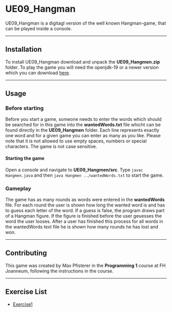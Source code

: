 # UE09_Hangman
UE09_Hangman is a digitagl version of the well known Hangman-game, that can be played inside a console. 
***

## Installation
To install UE09_Hangman download and unpack the **UE09_Hangmen.zip**  folder. To play the game you will need the openjdk-19 or a newer version which you can download  [here](https://www.oracle.com/de/java/technologies/downloads/).
***

## Usage
### Before starting
Before you start a game, someone needs to enter the words which should be searched for in this game into the **wantedWords.txt** file whicht can be found directly in the **UE09_Hangmen** folder. Each line represents exactly one word and for a given game you can enter as many as you like. Please note that it is not allowed to use empty spaces, numbers or special characters. The game is not case sensitive.
#### Starting the game
Open a console and navigate to **UE09_Hangmen/src**. Type `javac Hangmen.java` and then `java Hangmen ../wantedWords.txt` to start the game.
### Gameplay
The game has as many rounds as words were entered in the **wantedWords** file. For each round the user is shown how long the wanted word is and has to guess each letter of the word. If a guess is false, the program draws part of a Hangman figure. If the figure is finished before the user geuesses the word the user looses. After a user has finished this process for all words in the wantedWords text file he is shown how many rounds he has lost and won.
***
## Contributing
This game was created by Max Pfisterer in the **Programming 1** course at FH Joanneum, following the instructions in the course.
***
## Exercise List
- [Exercise1](exercise1.md)


